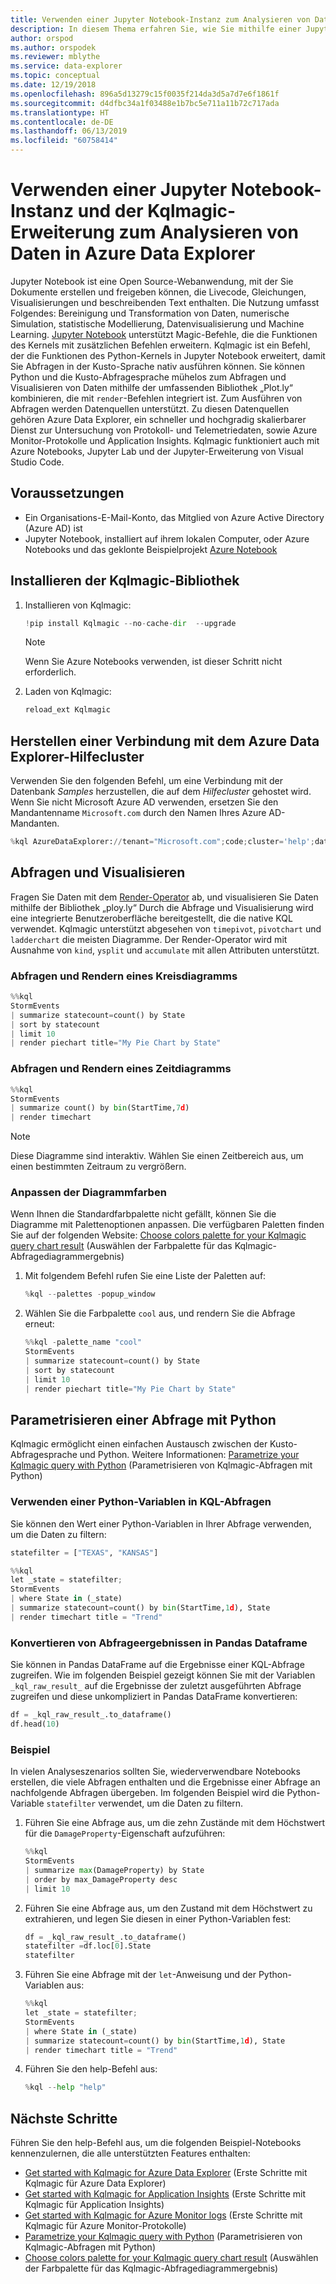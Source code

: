 ```yaml
---
title: Verwenden einer Jupyter Notebook-Instanz zum Analysieren von Daten in Azure Data Explorer
description: In diesem Thema erfahren Sie, wie Sie mithilfe einer Jupyter Notebook-Instanz und der Kqlmagic-Erweiterung Daten in Azure Data Explorer analysieren.
author: orspod
ms.author: orspodek
ms.reviewer: mblythe
ms.service: data-explorer
ms.topic: conceptual
ms.date: 12/19/2018
ms.openlocfilehash: 896a5d13279c15f0035f214da3d5a7d7e6f1861f
ms.sourcegitcommit: d4dfbc34a1f03488e1b7bc5e711a11b72c717ada
ms.translationtype: HT
ms.contentlocale: de-DE
ms.lasthandoff: 06/13/2019
ms.locfileid: "60758414"
---
```

# <a name="use-a-jupyter-notebook-and-kqlmagic-extension-to-analyze-data-in-azure-data-explorer"></a>Verwenden einer Jupyter Notebook-Instanz und der Kqlmagic-Erweiterung zum Analysieren von Daten in Azure Data Explorer

Jupyter Notebook ist eine Open Source-Webanwendung, mit der Sie Dokumente erstellen und freigeben können, die Livecode, Gleichungen, Visualisierungen und beschreibenden Text enthalten. Die Nutzung umfasst Folgendes: Bereinigung und Transformation von Daten, numerische Simulation, statistische Modellierung, Datenvisualisierung und Machine Learning.
[Jupyter Notebook](https://jupyter.org/) unterstützt Magic-Befehle, die die Funktionen des Kernels mit zusätzlichen Befehlen erweitern. Kqlmagic ist ein Befehl, der die Funktionen des Python-Kernels in Jupyter Notebook erweitert, damit Sie Abfragen in der Kusto-Sprache nativ ausführen können. Sie können Python und die Kusto-Abfragesprache mühelos zum Abfragen und Visualisieren von Daten mithilfe der umfassenden Bibliothek „Plot.ly“ kombinieren, die mit `render`-Befehlen integriert ist. Zum Ausführen von Abfragen werden Datenquellen unterstützt. Zu diesen Datenquellen gehören Azure Data Explorer, ein schneller und hochgradig skalierbarer Dienst zur Untersuchung von Protokoll- und Telemetriedaten, sowie Azure Monitor-Protokolle und Application Insights. Kqlmagic funktioniert auch mit Azure Notebooks, Jupyter Lab und der Jupyter-Erweiterung von Visual Studio Code.

## <a name="prerequisites"></a>Voraussetzungen

- Ein Organisations-E-Mail-Konto, das Mitglied von Azure Active Directory (Azure AD) ist
- Jupyter Notebook, installiert auf ihrem lokalen Computer, oder Azure Notebooks und das geklonte Beispielprojekt [Azure Notebook](https://kustomagicsamples-manojraheja.notebooks.azure.com/j/notebooks/Getting%20Started%20with%20kqlmagic%20on%20Azure%20Data%20Explorer.ipynb)

## <a name="install-kql-magic-library"></a>Installieren der Kqlmagic-Bibliothek

1. Installieren von Kqlmagic:

    ```python
    !pip install Kqlmagic --no-cache-dir  --upgrade
    ```
    > [!NOTE]
    > Wenn Sie Azure Notebooks verwenden, ist dieser Schritt nicht erforderlich.

1. Laden von Kqlmagic:

    ```python
    reload_ext Kqlmagic
    ```

## <a name="connect-to-the-azure-data-explorer-help-cluster"></a>Herstellen einer Verbindung mit dem Azure Data Explorer-Hilfecluster

Verwenden Sie den folgenden Befehl, um eine Verbindung mit der Datenbank *Samples* herzustellen, die auf dem *Hilfecluster* gehostet wird. Wenn Sie nicht Microsoft Azure AD verwenden, ersetzen Sie den Mandantenname `Microsoft.com` durch den Namen Ihres Azure AD-Mandanten.

```python
%kql AzureDataExplorer://tenant="Microsoft.com";code;cluster='help';database='Samples'
```

## <a name="query-and-visualize"></a>Abfragen und Visualisieren

Fragen Sie Daten mit dem [Render-Operator](/azure/kusto/query/renderoperator) ab, und visualisieren Sie Daten mithilfe der Bibliothek „ploy.ly“ Durch die Abfrage und Visualisierung wird eine integrierte Benutzeroberfläche bereitgestellt, die die native KQL verwendet. Kqlmagic unterstützt abgesehen von `timepivot`, `pivotchart` und `ladderchart` die meisten Diagramme. Der Render-Operator wird mit Ausnahme von `kind`, `ysplit` und `accumulate` mit allen Attributen unterstützt. 

### <a name="query-and-render-piechart"></a>Abfragen und Rendern eines Kreisdiagramms

```python
%%kql
StormEvents
| summarize statecount=count() by State
| sort by statecount 
| limit 10
| render piechart title="My Pie Chart by State"
```

### <a name="query-and-render-timechart"></a>Abfragen und Rendern eines Zeitdiagramms

```python
%%kql
StormEvents
| summarize count() by bin(StartTime,7d)
| render timechart
```

> [!NOTE]
> Diese Diagramme sind interaktiv. Wählen Sie einen Zeitbereich aus, um einen bestimmten Zeitraum zu vergrößern.

### <a name="customize-the-chart-colors"></a>Anpassen der Diagrammfarben

Wenn Ihnen die Standardfarbpalette nicht gefällt, können Sie die Diagramme mit Palettenoptionen anpassen. Die verfügbaren Paletten finden Sie auf der folgenden Website: [Choose colors palette for your Kqlmagic query chart result](https://mybinder.org/v2/gh/Microsoft/jupyter-Kqlmagic/master?filepath=notebooks%2FColorYourCharts.ipynb) (Auswählen der Farbpalette für das Kqlmagic-Abfragediagrammergebnis)

1. Mit folgendem Befehl rufen Sie eine Liste der Paletten auf:

    ```python
    %kql --palettes -popup_window
    ```

1. Wählen Sie die Farbpalette `cool` aus, und rendern Sie die Abfrage erneut:

    ```python
    %%kql -palette_name "cool"
    StormEvents
    | summarize statecount=count() by State
    | sort by statecount
    | limit 10
    | render piechart title="My Pie Chart by State"
    ```

## <a name="parameterize-a-query-with-python"></a>Parametrisieren einer Abfrage mit Python

Kqlmagic ermöglicht einen einfachen Austausch zwischen der Kusto-Abfragesprache und Python. Weitere Informationen: [Parametrize your Kqlmagic query with Python](https://mybinder.org/v2/gh/Microsoft/jupyter-Kqlmagic/master?filepath=notebooks%2FParametrizeYourQuery.ipynb) (Parametrisieren von Kqlmagic-Abfragen mit Python)

### <a name="use-a-python-variable-in-your-kql-query"></a>Verwenden einer Python-Variablen in KQL-Abfragen

Sie können den Wert einer Python-Variablen in Ihrer Abfrage verwenden, um die Daten zu filtern:

```python
statefilter = ["TEXAS", "KANSAS"]
```

```python
%%kql
let _state = statefilter;
StormEvents 
| where State in (_state) 
| summarize statecount=count() by bin(StartTime,1d), State
| render timechart title = "Trend"
```

### <a name="convert-query-results-to-pandas-dataframe"></a>Konvertieren von Abfrageergebnissen in Pandas Dataframe

Sie können in Pandas DataFrame auf die Ergebnisse einer KQL-Abfrage zugreifen. Wie im folgenden Beispiel gezeigt können Sie mit der Variablen `_kql_raw_result_` auf die Ergebnisse der zuletzt ausgeführten Abfrage zugreifen und diese unkompliziert in Pandas DataFrame konvertieren:

```python
df = _kql_raw_result_.to_dataframe()
df.head(10)
```

### <a name="example"></a>Beispiel

In vielen Analyseszenarios sollten Sie, wiederverwendbare Notebooks erstellen, die viele Abfragen enthalten und die Ergebnisse einer Abfrage an nachfolgende Abfragen übergeben. Im folgenden Beispiel wird die Python-Variable `statefilter` verwendet, um die Daten zu filtern.

1. Führen Sie eine Abfrage aus, um die zehn Zustände mit dem Höchstwert für die `DamageProperty`-Eigenschaft aufzuführen:

    ```python
    %%kql
    StormEvents
    | summarize max(DamageProperty) by State
    | order by max_DamageProperty desc
    | limit 10
    ```

1. Führen Sie eine Abfrage aus, um den Zustand mit dem Höchstwert zu extrahieren, und legen Sie diesen in einer Python-Variablen fest:

    ```python
    df = _kql_raw_result_.to_dataframe()
    statefilter =df.loc[0].State
    statefilter
    ```

1. Führen Sie eine Abfrage mit der `let`-Anweisung und der Python-Variablen aus:

    ```python
    %%kql
    let _state = statefilter;
    StormEvents 
    | where State in (_state)
    | summarize statecount=count() by bin(StartTime,1d), State
    | render timechart title = "Trend"
    ```

1. Führen Sie den help-Befehl aus:

    ```python
    %kql --help "help"
    ```

## <a name="next-steps"></a>Nächste Schritte

Führen Sie den help-Befehl aus, um die folgenden Beispiel-Notebooks kennenzulernen, die alle unterstützten Features enthalten:
- [Get started with Kqlmagic for Azure Data Explorer](https://mybinder.org/v2/gh/Microsoft/jupyter-Kqlmagic/master?filepath=notebooks%2FQuickStart.ipynb) (Erste Schritte mit Kqlmagic für Azure Data Explorer) 
- [Get started with Kqlmagic for Application Insights](https://mybinder.org/v2/gh/Microsoft/jupyter-Kqlmagic/master?filepath=notebooks%2FQuickStartAI.ipynb) (Erste Schritte mit Kqlmagic für Application Insights) 
- [Get started with Kqlmagic for Azure Monitor logs](https://mybinder.org/v2/gh/Microsoft/jupyter-Kqlmagic/master?filepath=notebooks%2FQuickStartLA.ipynb) (Erste Schritte mit Kqlmagic für Azure Monitor-Protokolle) 
- [Parametrize your Kqlmagic query with Python](https://mybinder.org/v2/gh/Microsoft/jupyter-Kqlmagic/master?filepath=notebooks%2FParametrizeYourQuery.ipynb) (Parametrisieren von Kqlmagic-Abfragen mit Python) 
- [Choose colors palette for your Kqlmagic query chart result](https://mybinder.org/v2/gh/Microsoft/jupyter-Kqlmagic/master?filepath=notebooks%2FColorYourCharts.ipynb) (Auswählen der Farbpalette für das Kqlmagic-Abfragediagrammergebnis)
